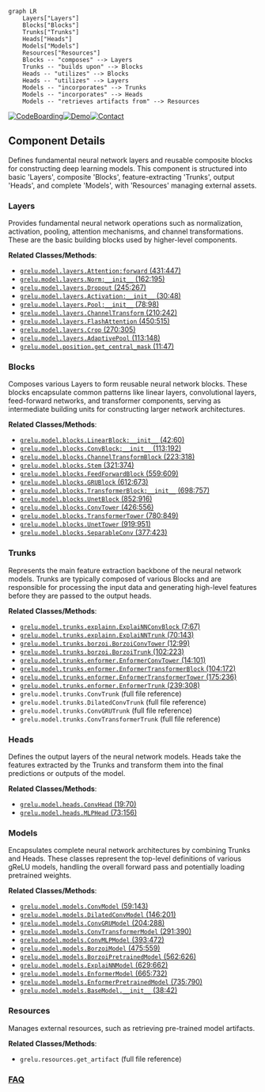 ```mermaid
graph LR
    Layers["Layers"]
    Blocks["Blocks"]
    Trunks["Trunks"]
    Heads["Heads"]
    Models["Models"]
    Resources["Resources"]
    Blocks -- "composes" --> Layers
    Trunks -- "builds upon" --> Blocks
    Heads -- "utilizes" --> Blocks
    Heads -- "utilizes" --> Layers
    Models -- "incorporates" --> Trunks
    Models -- "incorporates" --> Heads
    Models -- "retrieves artifacts from" --> Resources
```
[![CodeBoarding](https://img.shields.io/badge/Generated%20by-CodeBoarding-9cf?style=flat-square)](https://github.com/CodeBoarding/CodeBoarding)[![Demo](https://img.shields.io/badge/Try%20our-Demo-blue?style=flat-square)](https://www.codeboarding.org/demo)[![Contact](https://img.shields.io/badge/Contact%20us%20-%20contact@codeboarding.org-lightgrey?style=flat-square)](mailto:contact@codeboarding.org)

## Component Details

Defines fundamental neural network layers and reusable composite blocks for constructing deep learning models. This component is structured into basic 'Layers', composite 'Blocks', feature-extracting 'Trunks', output 'Heads', and complete 'Models', with 'Resources' managing external assets.

### Layers
Provides fundamental neural network operations such as normalization, activation, pooling, attention mechanisms, and channel transformations. These are the basic building blocks used by higher-level components.


**Related Classes/Methods**:

- <a href="https://github.com/Genentech/gReLU/blob/master/src/grelu/model/layers.py#L431-L447" target="_blank" rel="noopener noreferrer">`grelu.model.layers.Attention:forward` (431:447)</a>
- <a href="https://github.com/Genentech/gReLU/blob/master/src/grelu/model/layers.py#L162-L195" target="_blank" rel="noopener noreferrer">`grelu.model.layers.Norm:__init__` (162:195)</a>
- <a href="https://github.com/Genentech/gReLU/blob/master/src/grelu/model/layers.py#L245-L267" target="_blank" rel="noopener noreferrer">`grelu.model.layers.Dropout` (245:267)</a>
- <a href="https://github.com/Genentech/gReLU/blob/master/src/grelu/model/layers.py#L30-L48" target="_blank" rel="noopener noreferrer">`grelu.model.layers.Activation:__init__` (30:48)</a>
- <a href="https://github.com/Genentech/gReLU/blob/master/src/grelu/model/layers.py#L78-L98" target="_blank" rel="noopener noreferrer">`grelu.model.layers.Pool:__init__` (78:98)</a>
- <a href="https://github.com/Genentech/gReLU/blob/master/src/grelu/model/layers.py#L210-L242" target="_blank" rel="noopener noreferrer">`grelu.model.layers.ChannelTransform` (210:242)</a>
- <a href="https://github.com/Genentech/gReLU/blob/master/src/grelu/model/layers.py#L450-L515" target="_blank" rel="noopener noreferrer">`grelu.model.layers.FlashAttention` (450:515)</a>
- <a href="https://github.com/Genentech/gReLU/blob/master/src/grelu/model/layers.py#L270-L305" target="_blank" rel="noopener noreferrer">`grelu.model.layers.Crop` (270:305)</a>
- <a href="https://github.com/Genentech/gReLU/blob/master/src/grelu/model/layers.py#L113-L148" target="_blank" rel="noopener noreferrer">`grelu.model.layers.AdaptivePool` (113:148)</a>
- <a href="https://github.com/Genentech/gReLU/blob/master/src/grelu/model/position.py#L11-L47" target="_blank" rel="noopener noreferrer">`grelu.model.position.get_central_mask` (11:47)</a>


### Blocks
Composes various Layers to form reusable neural network blocks. These blocks encapsulate common patterns like linear layers, convolutional layers, feed-forward networks, and transformer components, serving as intermediate building units for constructing larger network architectures.


**Related Classes/Methods**:

- <a href="https://github.com/Genentech/gReLU/blob/master/src/grelu/model/blocks.py#L42-L60" target="_blank" rel="noopener noreferrer">`grelu.model.blocks.LinearBlock:__init__` (42:60)</a>
- <a href="https://github.com/Genentech/gReLU/blob/master/src/grelu/model/blocks.py#L113-L192" target="_blank" rel="noopener noreferrer">`grelu.model.blocks.ConvBlock:__init__` (113:192)</a>
- <a href="https://github.com/Genentech/gReLU/blob/master/src/grelu/model/blocks.py#L223-L318" target="_blank" rel="noopener noreferrer">`grelu.model.blocks.ChannelTransformBlock` (223:318)</a>
- <a href="https://github.com/Genentech/gReLU/blob/master/src/grelu/model/blocks.py#L321-L374" target="_blank" rel="noopener noreferrer">`grelu.model.blocks.Stem` (321:374)</a>
- <a href="https://github.com/Genentech/gReLU/blob/master/src/grelu/model/blocks.py#L559-L609" target="_blank" rel="noopener noreferrer">`grelu.model.blocks.FeedForwardBlock` (559:609)</a>
- <a href="https://github.com/Genentech/gReLU/blob/master/src/grelu/model/blocks.py#L612-L673" target="_blank" rel="noopener noreferrer">`grelu.model.blocks.GRUBlock` (612:673)</a>
- <a href="https://github.com/Genentech/gReLU/blob/master/src/grelu/model/blocks.py#L698-L757" target="_blank" rel="noopener noreferrer">`grelu.model.blocks.TransformerBlock:__init__` (698:757)</a>
- <a href="https://github.com/Genentech/gReLU/blob/master/src/grelu/model/blocks.py#L852-L916" target="_blank" rel="noopener noreferrer">`grelu.model.blocks.UnetBlock` (852:916)</a>
- <a href="https://github.com/Genentech/gReLU/blob/master/src/grelu/model/blocks.py#L426-L556" target="_blank" rel="noopener noreferrer">`grelu.model.blocks.ConvTower` (426:556)</a>
- <a href="https://github.com/Genentech/gReLU/blob/master/src/grelu/model/blocks.py#L780-L849" target="_blank" rel="noopener noreferrer">`grelu.model.blocks.TransformerTower` (780:849)</a>
- <a href="https://github.com/Genentech/gReLU/blob/master/src/grelu/model/blocks.py#L919-L951" target="_blank" rel="noopener noreferrer">`grelu.model.blocks.UnetTower` (919:951)</a>
- <a href="https://github.com/Genentech/gReLU/blob/master/src/grelu/model/blocks.py#L377-L423" target="_blank" rel="noopener noreferrer">`grelu.model.blocks.SeparableConv` (377:423)</a>


### Trunks
Represents the main feature extraction backbone of the neural network models. Trunks are typically composed of various Blocks and are responsible for processing the input data and generating high-level features before they are passed to the output heads.


**Related Classes/Methods**:

- <a href="https://github.com/Genentech/gReLU/blob/master/src/grelu/model/trunks/explainn.py#L7-L67" target="_blank" rel="noopener noreferrer">`grelu.model.trunks.explainn.ExplaiNNConvBlock` (7:67)</a>
- <a href="https://github.com/Genentech/gReLU/blob/master/src/grelu/model/trunks/explainn.py#L70-L143" target="_blank" rel="noopener noreferrer">`grelu.model.trunks.explainn.ExplaiNNTrunk` (70:143)</a>
- <a href="https://github.com/Genentech/gReLU/blob/master/src/grelu/model/trunks/borzoi.py#L12-L99" target="_blank" rel="noopener noreferrer">`grelu.model.trunks.borzoi.BorzoiConvTower` (12:99)</a>
- <a href="https://github.com/Genentech/gReLU/blob/master/src/grelu/model/trunks/borzoi.py#L102-L223" target="_blank" rel="noopener noreferrer">`grelu.model.trunks.borzoi.BorzoiTrunk` (102:223)</a>
- <a href="https://github.com/Genentech/gReLU/blob/master/src/grelu/model/trunks/enformer.py#L14-L101" target="_blank" rel="noopener noreferrer">`grelu.model.trunks.enformer.EnformerConvTower` (14:101)</a>
- <a href="https://github.com/Genentech/gReLU/blob/master/src/grelu/model/trunks/enformer.py#L104-L172" target="_blank" rel="noopener noreferrer">`grelu.model.trunks.enformer.EnformerTransformerBlock` (104:172)</a>
- <a href="https://github.com/Genentech/gReLU/blob/master/src/grelu/model/trunks/enformer.py#L175-L236" target="_blank" rel="noopener noreferrer">`grelu.model.trunks.enformer.EnformerTransformerTower` (175:236)</a>
- <a href="https://github.com/Genentech/gReLU/blob/master/src/grelu/model/trunks/enformer.py#L239-L308" target="_blank" rel="noopener noreferrer">`grelu.model.trunks.enformer.EnformerTrunk` (239:308)</a>
- `grelu.model.trunks.ConvTrunk` (full file reference)
- `grelu.model.trunks.DilatedConvTrunk` (full file reference)
- `grelu.model.trunks.ConvGRUTrunk` (full file reference)
- `grelu.model.trunks.ConvTransformerTrunk` (full file reference)


### Heads
Defines the output layers of the neural network models. Heads take the features extracted by the Trunks and transform them into the final predictions or outputs of the model.


**Related Classes/Methods**:

- <a href="https://github.com/Genentech/gReLU/blob/master/src/grelu/model/heads.py#L19-L70" target="_blank" rel="noopener noreferrer">`grelu.model.heads.ConvHead` (19:70)</a>
- <a href="https://github.com/Genentech/gReLU/blob/master/src/grelu/model/heads.py#L73-L156" target="_blank" rel="noopener noreferrer">`grelu.model.heads.MLPHead` (73:156)</a>


### Models
Encapsulates complete neural network architectures by combining Trunks and Heads. These classes represent the top-level definitions of various gReLU models, handling the overall forward pass and potentially loading pretrained weights.


**Related Classes/Methods**:

- <a href="https://github.com/Genentech/gReLU/blob/master/src/grelu/model/models.py#L59-L143" target="_blank" rel="noopener noreferrer">`grelu.model.models.ConvModel` (59:143)</a>
- <a href="https://github.com/Genentech/gReLU/blob/master/src/grelu/model/models.py#L146-L201" target="_blank" rel="noopener noreferrer">`grelu.model.models.DilatedConvModel` (146:201)</a>
- <a href="https://github.com/Genentech/gReLU/blob/master/src/grelu/model/models.py#L204-L288" target="_blank" rel="noopener noreferrer">`grelu.model.models.ConvGRUModel` (204:288)</a>
- <a href="https://github.com/Genentech/gReLU/blob/master/src/grelu/model/models.py#L291-L390" target="_blank" rel="noopener noreferrer">`grelu.model.models.ConvTransformerModel` (291:390)</a>
- <a href="https://github.com/Genentech/gReLU/blob/master/src/grelu/model/models.py#L393-L472" target="_blank" rel="noopener noreferrer">`grelu.model.models.ConvMLPModel` (393:472)</a>
- <a href="https://github.com/Genentech/gReLU/blob/master/src/grelu/model/models.py#L475-L559" target="_blank" rel="noopener noreferrer">`grelu.model.models.BorzoiModel` (475:559)</a>
- <a href="https://github.com/Genentech/gReLU/blob/master/src/grelu/model/models.py#L562-L626" target="_blank" rel="noopener noreferrer">`grelu.model.models.BorzoiPretrainedModel` (562:626)</a>
- <a href="https://github.com/Genentech/gReLU/blob/master/src/grelu/model/models.py#L629-L662" target="_blank" rel="noopener noreferrer">`grelu.model.models.ExplaiNNModel` (629:662)</a>
- <a href="https://github.com/Genentech/gReLU/blob/master/src/grelu/model/models.py#L665-L732" target="_blank" rel="noopener noreferrer">`grelu.model.models.EnformerModel` (665:732)</a>
- <a href="https://github.com/Genentech/gReLU/blob/master/src/grelu/model/models.py#L735-L790" target="_blank" rel="noopener noreferrer">`grelu.model.models.EnformerPretrainedModel` (735:790)</a>
- <a href="https://github.com/Genentech/gReLU/blob/master/src/grelu/model/models.py#L38-L42" target="_blank" rel="noopener noreferrer">`grelu.model.models.BaseModel.__init__` (38:42)</a>


### Resources
Manages external resources, such as retrieving pre-trained model artifacts.


**Related Classes/Methods**:

- `grelu.resources.get_artifact` (full file reference)




### [FAQ](https://github.com/CodeBoarding/GeneratedOnBoardings/tree/main?tab=readme-ov-file#faq)